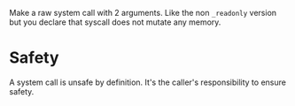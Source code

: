 Make a raw system call with 2 arguments.
Like the non `_readonly` version but you declare that syscall does not mutate any memory.

# Safety

A system call is unsafe by definition.
It's the caller's responsibility to ensure safety.
